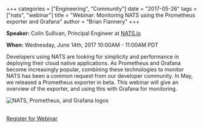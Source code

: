 +++
categories = ["Engineering", "Community"]
date = "2017-05-26"
tags = ["nats", "webinar"]
title = "Webinar: Monitoring NATS using the Prometheus exporter and Grafana"
author = "Brian Flannery"
+++

**Speaker:** Colin Sullivan, Principal Engineer at [NATS.io](https://nats.io)

**When:** Wednesday, June 14th, 2017 10:00AM - 11:00AM PDT

Developers using NATS are looking for simplicity and performance in deploying their cloud native applications. As Prometheus and Grafana become increasingly popular, combining these technologies to monitor NATS has been a common request from our developer community. In May, we released a Prometheus exporter in beta. This webinar will give an overview of the exporter, and using this  with Grafana for monitoring.

<img class="img-responsive center-block" alt="NATS, Prometheus, and Grafana logos" src="/img/blog/webinar-nats-grafana-prometheus.png">

<br>
<br>

<a target="_blank" href="https://register.gotowebinar.com/register/6441529936092922369" class="btn btn-primary btn-lg btn-block">Register for Webinar</a>
